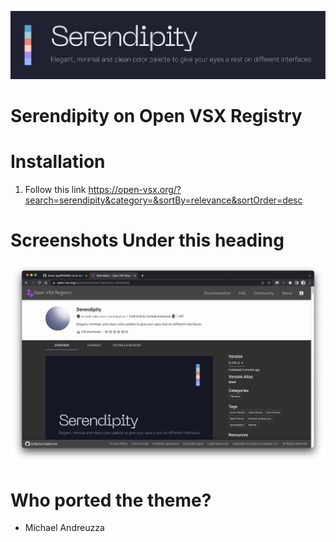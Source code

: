![Midnight](https://raw.githubusercontent.com/Serendipity-Theme/assets/main/githubHeader.png)

# Serendipity on Open VSX Registry


# Installation

1. Follow this link https://open-vsx.org/?search=serendipity&category=&sortBy=relevance&sortOrder=desc


# Screenshots Under this heading
![VS Code](https://github.com/Serendipity-Theme/openvsx/blob/main/openvs.png?raw=true)

# Who ported the theme?
- Michael Andreuzza



